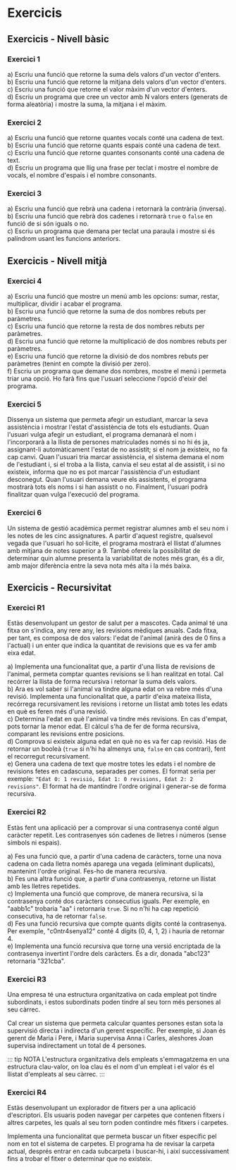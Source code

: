 # Exercicis

## Exercicis - Nivell bàsic

### Exercici 1

a) Escriu una funció que retorne la suma dels valors d'un vector d'enters.  
b) Escriu una funció que retorne la mitjana dels valors d'un vector d'enters.  
c) Escriu una funció que retorne el valor màxim d'un vector d'enters.  
d) Escriu un programa que cree un vector amb N valors enters (generats de forma aleatòria) i mostre la suma, la mitjana i el màxim.  

### Exercici 2

a) Escriu una funció que retorne quantes vocals conté una cadena de text.  
b) Escriu una funció que retorne quants espais conté una cadena de text.  
c) Escriu una funció que retorne quantes consonants conté una cadena de text.  
d) Escriu un programa que llig una frase per teclat i mostre el nombre de vocals, el nombre d'espais i el nombre consonants.  

### Exercici 3

a) Escriu una funció que rebrà una cadena i retornarà la contrària (inversa).  
b) Escriu una funció que rebrà dos cadenes i retornarà `true` o `false` en funció de si són iguals o no.  
c) Escriu un programa que demana per teclat una paraula i mostre si és palíndrom usant les funcions anteriors.  

## Exercicis - Nivell mitjà

### Exercici 4

a) Escriu una funció que mostre un menú amb les opcions: sumar, restar, multiplicar, dividir i acabar el programa.  
b) Escriu una funció que retorne la suma de dos nombres rebuts per paràmetres.  
c) Escriu una funció que retorne la resta de dos nombres rebuts per paràmetres.  
d) Escriu una funció que retorne la multiplicació de dos nombres rebuts per paràmetres.  
e) Escriu una funció que retorne la divisió de dos nombres rebuts per paràmetres (tenint en compte la divisió per zero).  
f) Escriu un programa que demane dos nombres, mostre el menú i permeta triar una opció. Ho farà fins que l'usuari seleccione l'opció d'eixir del programa.  

### Exercici 5

Dissenya un sistema que permeta afegir un estudiant, marcar la seva assistència i mostrar l'estat d'assistència de tots els estudiants. Quan l'usuari vulga afegir un estudiant, el programa demanarà el nom i l'incorporarà a la llista de persones matriculades només si no hi és ja, assignant-li automàticament l'estat de no assistit; si el nom ja existeix, no fa cap canvi. Quan l'usuari tria marcar assistència, el sistema demana el nom de l'estudiant i, si el troba a la llista, canvia el seu estat al de assistit, i si no existeix, informa que no es pot marcar l'assistència d'un estudiant desconegut. Quan l'usuari demana veure els assistents, el programa mostrarà tots els noms i si han assistit o no. Finalment, l'usuari podrà finalitzar quan vulga l'execució del programa.

<!--
a) Escriu una funció que mostre un menú amb les opcions: afegir nom, marcar assistència, mostrar assistents i eixir del programa.  
b) Escriu una funció per afegir un nom, demanat per teclat, a la llista d'estudiants (si no està ja). Marcarà l'assistència com a `false`.  
c) Escriu una funció que demane un nom i marque l'assistència com a `true` si ja està a la llista. Mostrarà un missatge en cas de no estar a la llista.  
d) Escriu una funció que mostre tots els estudiants, junt amb la seua assistència.  
e) Escriu un programa que utilitze les funcions anteriors per gestionar l'assistència d'una classe.  
-->
### Exercici 6

Un sistema de gestió acadèmica permet registrar alumnes amb el seu nom i les notes de les cinc assignatures. A partir d'aquest registre, qualsevol vegada que l'usuari ho sol·licite, el programa mostrarà el llistat d'alumnes amb mitjana de notes superior a 9. També ofereix la possibilitat de determinar quin alumne presenta la variabilitat de notes més gran, és a dir, amb major diferència entre la seva nota més alta i la més baixa.

<!--
Una escola ha de gestionar les notes d'un grup d'alumnes en diverses assignatures. Vol automatitzar el càlcul de mitjanes i detecció d'alumnes destacats.

a) Implementa una funció que rep un vector i retorna la mitjana dels seus valors.
b) Implementa una funció que permeta afegir alumnes a una estructura clau-valor, on la clau serà el nom d'un alumne i el valor serà un vector de tamany 5 per a les notes. Per simplicitat, les notes poden ser generades de forma aleatòria.  
c) Implementa una funció que, donat el llistat d'alumnes, retorne un llistat dels noms dels alumnes amb nota superior a 9.  
d) Implementa una funció que, donat un vector numèric qualsevol, retorne la màxima diferència entre el seu valor màxim i mínim.  

```plaintext
Per exemple, donat [3, 1, 8] retornarà la distància màxima: 8 - 1 = 7. Retornarà 7.
```

e) Afig una funció que retorne el nom de l'alumne amb més variabilitat de notes (diferència entre màxima i mínima).  
f) Escriu una funció que mostre les distintes opcions que tindrà el programa (no tots els mètodes implementats anteriorment seran opcions).  
g) Escriu un programa que integre totes les funcions anteriors.
-->

## Exercicis - Recursivitat

### Exercici R1

Estàs desenvolupant un gestor de salut per a mascotes. Cada animal té una fitxa on s'indica, any rere any, les revisions mèdiques anuals. Cada fitxa, per tant, es composa de dos valors: l'edat de l'animal (anirà des de 0 fins a l'actual) i un enter que indica la quantitat de revisions que es va fer amb eixa edat.

a) Implementa una funcionalitat que, a partir d'una llista de revisions de l'animal, permeta comptar quantes revisions se li han realitzat en total. Cal recórrer la llista de forma recursiva i retornar la suma dels valors.  
b) Ara es vol saber si l'animal va tindre alguna edat on va rebre més d'una revisió. Implementa una funcionalitat que, a partir d'eixa mateixa llista, recórrega recursivament les revisions i retorne un llistat amb totes les edats en què es feren més d'una revisió.  
c) Determina l'edat en què l'animal va tindre més revisions. En cas d'empat, pots tornar la menor edat. El càlcul s'ha de fer de forma recursiva, comparant les revisions entre posicions.  
d) Comprova si existeix alguna edat en què no es va fer cap revisió. Has de retornar un booleà (`true` si n'hi ha almenys una, `false` en cas contrari), fent el recorregut recursivament.  
e) Genera una cadena de text que mostre totes les edats i el nombre de revisions fetes en cadascuna, separades per comes. El format seria per exemple: `"Edat 0: 1 revisió, Edat 1: 0 revisions, Edat 2: 2 revisions"`. El format ha de mantindre l'ordre original i generar-se de forma recursiva.  

### Exercici R2

Estàs fent una aplicació per a comprovar si una contrasenya conté algun caràcter repetit. Les contrasenyes són cadenes de lletres i números (sense símbols ni espais).

a) Fes una funció que, a partir d'una cadena de caràcters, torne una nova cadena on cada lletra només aparega una vegada (eliminant duplicats), mantenint l'ordre original. Fes-ho de manera recursiva.  
b) Fes una altra funció que, a partir d'una contrasenya, retorne un llistat amb les lletres repetides.  
c) Implementa una funció que comprove, de manera recursiva, si la contrasenya conté dos caràcters consecutius iguals. Per exemple, en "aabb1c" trobaria "aa" i retornaria `true`. Si no n'hi ha cap repetició consecutiva, ha de retornar `false`.  
d) Fes una funció recursiva que compte quants dígits conté la contrasenya. Per exemple, "c0ntr4senya12" conté 4 dígits (0, 4, 1, 2) i hauria de retornar 4.  
e) Implementa una funció recursiva que torne una versió encriptada de la contrasenya invertint l'ordre dels caràcters. És a dir, donada "abc123" retornaria "321cba".  

### Exercici R3

Una empresa té una estructura organitzativa on cada empleat pot tindre subordinats, i estos subordinats poden tindre al seu torn més persones al seu càrrec.

Cal crear un sistema que permeta calcular quantes persones estan sota la supervisió directa i indirecta d'un gerent específic. Per exemple, si Joan és gerent de Maria i Pere, i Maria supervisa Anna i Carles, aleshores Joan supervisa indirectament un total de 4 persones.

::: tip NOTA
L'estructura organitzativa dels empleats s'emmagatzema en una estructura clau-valor, on loa clau és el nom d'un empleat i el valor és el llistat d'empleats al seu càrrec.
:::

### Exercici R4

Estàs desenvolupant un explorador de fitxers per a una aplicació d'escriptori. Els usuaris poden navegar per carpetes que contenen fitxers i altres carpetes, les quals al seu torn poden contindre més fitxers i carpetes.

Implementa una funcionalitat que permeta buscar un fitxer específic pel nom en tot el sistema de carpetes. El programa ha de revisar la carpeta actual, després entrar en cada subcarpeta i buscar-hi, i així successivament fins a trobar el fitxer o determinar que no existeix.

<!--
### Exercici 

a) Escriu una funció que genere i retorne un nombre enter aleatori entre 1 i 100.  
b) Escriu una funció que demane a l'usuari que introduïsca un nombre i el compare amb el secret. Retornarà una cadena o altra en funció del resultat:  

- "és major que" si el nombre triat és més gran que el secret.
- "és menor que" si el nombre triat és més menut que el secret.
- "és" si l'usuari ha encertat.

c) Escriu un programa que utilitze les funcions anteriors per a jugar fins que s'encerte el nombre secret. S'anirà informant del resultat:

```plaintext
13 és menor que el número secret.
62 és major que el número secret.
26 és el número secret!
```
-->






<!--

## 1. Funcions

## 1.1. Funcions - Nivell A

::: warning ATENCIÓ
Cap funció mostrarà res per pantalla llevat que es diga el contrari.
:::

1. Escriu un programa que demane dos nombres reals per teclat i mostre per pantalla el resultat de multiplicar-los. Implementa i utilitza la funció:  

::: tabs
== Java

```java
// Retorna la multiplicació de dos números.
double multiplica(double a, double b) 
```

:::

2. Escriu un programa que demane l'edat per teclat i mostre per pantalla si eres major d'edat o no. Implementa i utilitza la funció:

::: tabs
== Java

```java
// Retorna vertader si a>=18, fals en cas contrari
boolean esMajorEdat(int a) 
```

:::

3. Escriu un programa que demane dos nombres enters per teclat i mostre per pantalla com és el mínim. Implementa i utilitza la funció:

::: tabs
== Java

```java
// Retorna el menor entre a i b
int minim(int a, int b) 
```

:::

4. Escriu un programa que demane un nombre enter per teclat i mostre per pantalla si és positiu, negatiu o zero. Implementa i utilitza la funció:

::: tabs
== Java

```java
// Retorna -1 si es negatiu, 0 si es sigual a 0 , 1 si es positiu
int dimeSigne(int a) 
```

:::

5. Escriu un programa que demane un valor sencer en milles i mostre el seu equivalent en quilòmetres. Recorda que una milla són 1,60934 quilòmetres. Implementa i utilitza la funció:

::: tabs
== Java

```java
// Retorna la conversió de milles a quilòmetres
double milles_a_quilometres(int milles)
```

:::

6. Escriu un programa que demane cinc preus i mostre per pantalla el preu de venda de cadascun després d'aplicar-li un 21% d'IVA. Implementa i utilitza la funció:

::: tabs
== Java

```java
// Retorna el preu després de sumar-li un 21% d'IVA
double preuAmbIVA(double preu) 
```

:::

7. Escriu un programa que demane l'ample i alt d'un rectangle i mostre per pantalla la seua àrea i el seu perímetre. Implementa i utilitza les funcions:

::: tabs
== Java

```java
// Retorna el perímetre
double perimetreRectangul(double ample, double alt)

// Retorna l'àrea
double areaRectangul(double ample, double alt) 
```

:::

8. Escriu un programa que demane un valor N sencer i després mostre: el sumatori des d'1 a N, el productori d'1 a N i el valor intermedi entre 1 i N. Implementa i utilitza les funcions:

::: tabs
== Java

```java
// Retorna la suma d'enters d'1 a n
int suma1aN(int n) 

// Retorna el producte d'enters d'1 a n
int producte1aN(int n)

// Retorna el valor intermedi entre 1 i n
double intermedi1aN(int n) 
```

:::

## 1.2. Funcions - Nivell B

9. Realitza un programa que demane introduir tres valors sencers i ens diga quin d'ells és el més elevat. Implementa-ho creant únicament una funció a la qual li passem dos valors (no tres) i ens retorne el màxim dels dos valors.
10. Realitza un programa que llija una data introduint el dia, mes i any per separat i ens diga si la data és correcta o no. Suposarem que tots els mesos tenen 30 dies. S'ha de crear una funció on li passem les dades i retorne si és correcta o no.
11. Realitza un programa que escriga la taula de multiplicar d'un número introduït per teclat. Per a això implementa una funció que reba com a paràmetre un nombre enter i mostre per pantalla la taula de multiplicar d'aquest número.
12. Realitza un programa que donat un valor en quilòmetres ens el tradueix a milles. El programa ha de tindre una funció que reba com a paràmetre una quantitat en quilòmetres i ens la retorne en milles.
13. Realitza un programa que calcule el percentatge de descompte que ens han fet en comprar alguna cosa. S'ha de sol·licitar la quantitat sense descompte i la quantitat amb el descompte aplicat. S'ha de crear una funció a la qual li passem tots dos valors i ens retorne el descompte.
14. Escriu una funció que mostre per pantalla un triangle com el de l'exemple. Haurà de rebre dos paràmetres: el caràcter que es desitja imprimir i el nombre de línies del triangle.  

![Triangle a](/uf6/triangle_a.jpg)

15.  Escriu un programa que cree un vector de grandària 100 amb els primers 100 nombres naturals. Després mostra la suma total i la mitjana. Implementa una funció que calcule la suma d'un vector i una altra que calcule la mitjana d'un vector.
16.  Escriu un programa que cree un vector de la grandària indicada per teclat i després l'emplene amb valors aleatoris (utilitza Math.random()). Implementa la funció que emplena un vector amb valors aleatoris.

## 1.3. Funcions - Nivell C

17. Realitza un programa que ens demane número sencers fins que s'introduïsca el 0, dient-nos, per a cada número introduït si és cosí o no. Cal recordar que un número és cosí si és divisible per si mateix i per 1. L'1 no és cosí per conveni. S'ha de crear una funció que passant-li un nombre enter retorne si és cosí o no.
18. El NIF (o lletra associada a un DNI) s'obté de la següent manera: Es divideix el número de DNI entre 23 i la resta és codificada per una lletra segons la següent equivalència:  
0: "T", 1: "R", 2: "W", 3: "A", 4: "G", 5: "M", 6: "I", 7: "F", 8: "P", 9: "D", 10:"X", 11: "B", 12: "N", 13: "J", 14: "Z", 15: "S", 16: "Q", 17: "V", 18: "H", 19: "L", 20: "C", 21: "K", 22: "E .."  
Escriu un programa que demane el DNI i mostre per pantalla la lletra associada. Per a això s'haurà de crear una funció a la qual se li passe el número i retorne la lletra.

Exemple: per al DNI 56321122 el NIF és ‘X'.

19. Realitza un programa que permeta comprovar si una terna de valors sencers (3 valors) s'ajusta a l'equació de Pitàgores: x ² + i ² = z ². El programa sol·licita a l'usuari els valores x, i, z. S'haurà de crear una funció a la qual se li passe x, i, z i retorne si són iguals o no.

Per exemple: 3 ² + 4 ² = 5 ².

20. Escriu un programa que imprisca les taules de multiplicar de l'1 al 10. Implementa una funció que reba un nombre enter com a paràmetre i imprimisca la seua taula de multiplicar.
21. Escriu un programa que mostre un menú amb 2 opcions: "1.Circumferència" i "2.Àrea".  
En ambdues se li demanarà a l'usuari que introduïsca un radi i després se li mostrarà el càlcul oportú. Implementa les funcions:

::: tabs
== Java

```java
int menu() // Mostra el menú i retorna el número triat
double demanaRadi() // Demana que s'introduïsca el radi i el retorna
double circumferencia(double r) // Calcula la circumferència i la retorna
double area(double r) // Calcula l'àrea i la retorna
```

:::

Modifica el programa afegint una altra opció anomenada "Volum", permetent que l'usuari també puga sol·licitar el càlcul del volum. Afig la funció:

::: tabs
== Java

```java
double volum(double r) // Calcula el volum i el retorna
```

:::

Modifica el programa afegint una altra opció anomenada "Totes" en la qual es demane el radi una sola vegada i es mostren els tres càlculs possibles (circumferència, àrea i volum).

Modifica el programa anterior de manera que el procés es repetisca una vegada i una altra (mostrar menú &rarr; realitzar el càlcul &rarr; tornar a mostrar menú). Afig una opció més anomenada "Eixir" que acabarà el programa si és triada.

## 2. Recursivitat

## 2.1. Recursivitat - Nivell A

1. Crea un programa que determini si una frase introduïda per l'usuari és un palíndrom utilitzant la recursivitat. Per exemple, "Mulla la llum" és un palíndrom.
2. Desenvolupa un programa que utilitzi la recursivitat per calcular el MCD de dos nombres enters. Per exemple, el MCD de 15 i 25 és 5.
![Eixida exercici 2 recursivitat](/uf6/eixida_recur_2.jpg)

## 2.2. Recursivitat - Nivell B

3. Implementa un programa que utilitzi la recursivitat per generar totes les combinacions possibles de N elements. Per exemple, amb els elements [A, B, C], les combinacions serien [A, B], [A, C], [B, C], etc.
![Eixida exercici 2 recursivitat](/uf6/eixida_recur_3.jpg)

Así tens una descripció pas a pas de l'execució:  
**Primera crida (índex 0):**

1. Cas SENSE A
   - Recursió amb índex = 1, combinació = {}
2. Cas AMB A
   - Afegeix A a la combinació = {A}
   - Recursió amb índex = 1 i combinació = {A}

**Segona crida (índex 1):**

```
1. De la branca SENSE A
   - Cas SENSE B
     - Recursió amb índex = 2, combinació = {}
   - Cas AMB B
     - Afegeix B, combinació = {B}
     - Recursió amb índex = 2, combinació = {B}
   1. De la branca AMB A
   - Cas SENSE B
     - Recursió amb índex = 2, combinació = {A}
   - Cas AMB B
     - Afegeix B, combinació = {A, B}
     - Recursió amb índex = 2, combinació = {A, B}
```

**Tercera crida (índex 2):**

```
1. De la branca SENSE A → SENSE B
   - Imprimeix {}
   - Afegeix C → Imprimeix {C}
2. De la branca SENSE A → AMB B
   - Imprimeix {B}
   - Afegeix C → Imprimeix {B, C}
3. De la branca AMB A → SENSE B
   - Imprimeix {A}
   - Afegeix C → Imprimeix {A, C}
4. De la branca AMB A → AMB B
   - Imprimeix {A, B}
   - Afegeix C → Imprimeix {A, B, C}.
```

I així successivament ...

4. Implementa un programa que utilitzi la recursivitat per generar totes les permutacions d'un conjunt de N elements. Per exemple, amb els elements [A, B, C], les permutacions serien [A, B, C], [A, C, B], [B, A, C], etc.
![Eixida exercici 2 recursivitat](/uf6/eixida_recur_4.jpg)

Así tens una descripció pas a pas de l'execució:

**Primera crida (índex 0):**

```
1. Intercanvia A amb A (no canvia)
   - Recursió amb índex = 1 sobre {A, B, C}
2. Intercanvia A amb B
   - elements = {B, A, C}
   - Recursió amb índex = 1 sobre aquest vector
3. Intercanvia A amb C
   - elements = {C, B, A}
   - Recursió amb índex = 1 sobre aquest vector
```

**Segona crida (índex 1):**

```
1. De l'vector {A, B, C}:
   - Intercanvia B amb B (no canvia)
     - Imprimeix {A, B, C}
2. De l'vector {B, A, C}:
   - Intercanvia B amb A (no canvia)
     - Recursió amb índex = 2 sobre {B, A, C}
   - Intercanvia B amb C
     - elements = {B, C, A}
     - Recursió amb índex = 2 sobre aquest vector
3. De l'vector {C, B, A}:
   - Intercanvia B amb C (no canvia)
     - Recursió amb índex = 2 sobre {C, B, A}
```

I així successivament ...

5. Crea un programa que utilitzi la recursivitat per calcular de quantes maneres diferents pots arribar a una suma donada utilitzant combinacions de nombres donats. Per exemple, amb els nombres [2, 3, 4] i una suma de 7, les formes podrien ser [2, 2, 3], [3, 4], etc.

![Eixida exercici 2 recursivitat](/uf6/eixida_recur_5.jpg)

Así tens una descripció pas a pas de l'execució:

**Primera crida (index 0):**

```
1. Cas incloent l'1:
   - Recursió amb sumaDesitjada = 49, index = 0
2. Cas sense incloure l'1:
   - Recursió amb sumaDesitjada = 50, index = 1
```

**Segona crida (index 1):**

```
1. De branca SENSE 1:
   - Cas incloent el 4:
     - Recursió amb sumaDesitjada = 46, index = 1
   - Cas sense incloure el 4:
     - Recursió amb sumaDesitjada = 50, index = 2
2. De branca AMB 1:
   - Cas incloent el 4:
     - Recursió amb sumaDesitjada = 45, index = 1
   - Cas sense incloure el 4:
     - Recursió amb sumaDesitjada = 49, index = 2
```

**Tercera crida (index 2):**

```
1. De branca SENSE 1 → SENSE 4:
   - Cas incloent el 3:
     - Recursió amb sumaDesitjada = 47, index = 2
   - Cas sense incloure el 3:
     - Recursió amb sumaDesitjada = 50, index = 3
```

I així successivament ...

## 3. Exercici d'ampliació

**Creació de biblioteques de rutines mitjançant paquets**

Si un conjunt de funcions es vol utilitzar en diversos programes es poden agrupar per crear un paquet (package) que després s'importarà des del programa que necessite aquestes funcions. Podem crear paquets específics per introduir-hi les diferents funcions, o bé es poden incloure dins de diferents fitxers en un mateix paquet.

A continuació anem a descriure un exercici per a aprendre com fer-ho creant-nos un paquet amb dos arxius diferents de funcions i en un altre paquet inclourem el programa principal que farà ús d'aquestes funcions.

En aquests moments, per a l'UF06 tenim creat el projecte UF06Exercicis que conté dos paquets: **curs.uf06exemples** i **cursuf06exercicis**.

- Dins del projecte **UF06Exercicis** crearem un nou paquet que anomenarem **curs.uf06matematiques**.

![Crear paquet matemàtiques](/uf6/paquet_mates.jpg)

- Dins del nou paquet creareu dos arxius (o java class): **UF06Diverses.java** i **UF06Geometria.java** dels quals a continuació descrivim el contingut.

- En l'arxiu **UF06Diverses** creareu dos funcions de propòsit general com són la comprovació de si un numero és primer i el número de dígits que conté un número enter. És important que s'incloguen els comentaris amb les etiquetes que comencen per @ per a completar altres aspectes de l'exercici que vorem més endavant. Aquest és el codi que s'hi ha d'incloure:

::: tabs
== Java

```java
/**
* Funcions matemàtiques de propòsit general
*/
public class UF06Diverses {

  /**
   * FUNCIÓ: Comprova si un número enter positiu és primer o no.
   * @param x un número enter positiu
   * @return <code>true</code> si el número és primer
   * @return <code>false</code> en cas contrari
   */

  public static boolean esPrimer(int x) {
    boolean nPrimer=true;

    for (int i = 2; i < x && nPrimer; i++) {
      if ((x % i) == 0) {
        nPrimer=false;
        }
    }
    return nPrimer;
  }
  /**
  * FUNCIÓ: Retorna el número de dígits que conté un número enter
  * @param x un número enter
  * @return la quantitat de dígits que conté el número
  */
  public static int digits(int x) {
    int n=0;

    if (x == 0) n=1;
    else {
      while (x > 0) {
        x = x / 10;
        n++;
      }
    }
    return n;
  }
}
```

:::

- Per a l'arxiu **UF06Geometria** crearem també altres dos funcions. Aquest és el codi que hi haureu d'incloure:

::: tabs
== Java

```java
/**
* Funcions geomètriques
*/
public class UF06Geometria {
  /**
  * FUNCIÓ: Calcula el volum d'un cilindre.
  * @param r radi del cilindre
  * @param h altura del cilindre
  * @return volum del cilindre
  */
  public static double volumCilindre(double r, double h) {
    return Math.PI * r * r * h;
  }

  /**
  * FUNCIÓ: Calcula la longitud d'una circunferència a partir del radi.
  * @param r radi de la circunferència
  * @return longitud de la circunferència
  */
  public static double longitudCircunferencia(double r) {
    return 2 * Math.PI * r;
  }
}
```

:::

- Ara ja podeu començar a crear el codi del programa principal, però en aquesta ocasió ho fareu poc a poc per fer unes comprovacions que ens permetran respondre algunes qüestions.

Aneu a crear el programa (arxiu o classe) **UF06Exercici22.java** dins del paquet curs.uf06exercicis (o on tingueu emmagatzemats la resta d'exercicis del tema).

El primer que haureu de fer és importar aquestes classes per poder utilitzar les funcions matemàtiques creades abans dins.

::: warning COMPTE
Un dels estàndards que recomana Java és organitzar les importacions per orde alfabètic.**

:::

Aleshores, heu d'escriure vosaltres les dos importacions de les classes que acabeu de crear, però recordeu que s'ha de citar el paquet on estan, un punt i el nom de la classe. Si no ho feu correctament vos començaran a aparèixer errors quan inclogueu les cridades a les funcions.

::: tabs
== Java

```java
import ... ;
import ... ;
```

:::

Finalment, importarem el mètode Scanner:

::: tabs
== Java

```java
import java.util.Scanner;
```

:::

Ara anem a copiar una part del codi del programa principal. El que ens interessa per a aquest exercici és arribar a la línia que haureu d'escriure poc a poc en lloc de copiar.

::: tabs
== Java

```java
/**
* Prova algunes funcions
*/
public class UF06Exercici22 {
  public static void main(String[] args) {
    int n;
    Scanner entrada = new Scanner (System.in);
    // Prova esPrimer()
    System.out.print("Introdueix un número enter positiu: ");
    n = entrada.nextInt();
 ```

 :::

Seguidament aneu a escriure la següent instrucció (no copiar), i al mateix temps haureu de respondre a les qüestions que es plantegen:

a) Què passa quan escrivim `if (curs.uf06matematiques.` en arribar al punt?

b) A què creus que és degut açò?

c) Què passa quan continuem escrivint `if (curs.uf06matematiques.UF06Diverses.` en arribar al següent punt?

d) Què hem fet en les nostres funcions per a que passe açò?

Completeu la línia (1a línia del següent codi) i còpieu la resta del codi.

Podeu fer la mateixa prova amb la resta de mètodes o funcions esborrant caràcters i reescrivint-les fins a cada punt.

::: tabs
== Java

```java
    if (curs.uf06matematiques.UF06Diverses.esPrimer(n)) {
      System.out.println("El " + n + " és primer.");
    } else {
      System.out.println("El " + n + " no és primer.");
    }

    // Prova digits()
    System.out.print("Introdueix un número enter positiu: ");
    n = entrada.nextInt();
    System.out.println(n + " té " + 
    curs.uf06matematiques.UF06Diverses.digits(n) + " dígits.");

    // Prova volumCilindre()
    double r, h;
    System.out.println("Càlcul del volum d'un cilindre");
    System.out.print("Introdueix el radi en metres: ");
    r = entrada.nextDouble();
    System.out.print("Introdueix l'altura en metres: ");
    h = entrada.nextDouble();
    System.out.println("El volum del cilindre és " + 
    curs.uf06matematiques.UF06Geometria.volumCilindre(r, h) + " m3");
  }
}
```

:::

e) Aneu ara a la classe **UF06Diverses** i elimineu la paraula **public** en la declaració de la funció **esPrimer**. A continuació executeu el programa **UF06Exercici22.java**. Quin error dona? Què significa?

f) Restaureu la paraula public en la funció esPrimer i elimineu ara la paraula **static**. A continuació executeu el programa **UF06Exercici22.java**. Quin error dona? Què significa?

g) Genereu la documentació del programa **UF06Exercici22.java**. Açò es fa des del menú **Run/Generate Javadoc**.


-->